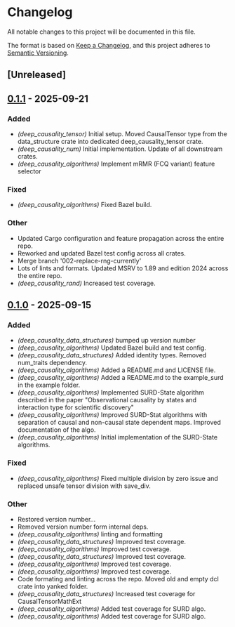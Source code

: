# Changelog

All notable changes to this project will be documented in this file.

The format is based on [Keep a Changelog](https://keepachangelog.com/en/1.0.0/),
and this project adheres to [Semantic Versioning](https://semver.org/spec/v2.0.0.html).

## [Unreleased]

## [0.1.1](https://github.com/deepcausality-rs/deep_causality/compare/deep_causality_algorithms-v0.1.0...deep_causality_algorithms-v0.1.1) - 2025-09-21

### Added

- *(deep_causality_tensor)* Initial setup. Moved CausalTensor type from the data_structure crate into dedicated deep_causality_tensor crate.
- *(deep_causality_num)* Initial implementation. Update of all downstream crates.
- *(deep_causality_algorithms)* Implement mRMR (FCQ variant) feature selector

### Fixed

- *(deep_causality_algorithms)* Fixed Bazel build.

### Other

- Updated Cargo configuration and feature propagation across the entire repo.
- Reworked and updated Bazel test config across all crates.
- Merge branch '002-replace-rng-currently'
- Lots of lints and formats. Updated MSRV to 1.89 and edition 2024 across the entire repo.
- *(deep_causality_rand)* Increased test coverage.

## [0.1.0](https://github.com/marvin-hansen/deep_causality/releases/tag/deep_causality_algorithms-v0.1.0) - 2025-09-15

### Added

- *(deep_causality_data_structures)* bumped up version number
- *(deep_causality_algorithms)* Updated Bazel build and test config.
- *(deep_causality_data_structures)* Added identity types. Removed num_traits dependency.
- *(deep_causality_algorithms)* Added a README.md and LICENSE file.
- *(deep_causality_algorithms)* Added a README.md to the example_surd in the example folder.
- *(deep_causality_algorithms)* Implemented SURD-State algorithm described in the paper "Observational causality by states and interaction type for scientific discovery"
- *(deep_causality_algorithms)* Improved  SURD-Stat algorithms with separation of causal and non-causal state dependent maps. Improved documentation of the algo.
- *(deep_causality_algorithms)* Initial implementation of the SURD-State algorithms.

### Fixed

- *(deep_causality_algorithms)* Fixed multiple division by zero issue and replaced unsafe tensor division with save_div.

### Other

- Restored version number...
- Removed version number form internal deps.
- *(deep_causality_algorithms)* linting and formatting
- *(deep_causality_data_structures)* Improved test coverage.
- *(deep_causality_algorithms)* Improved test coverage.
- *(deep_causality_data_structures)* Improved test coverage.
- *(deep_causality_algorithms)* Improved test coverage.
- *(deep_causality_algorithms)* Improved test coverage.
- Code formating and linting across the repo. Moved old and empty dcl crate into yanked folder.
- *(deep_causality_data_structures)* Increased test coverage for CausalTensorMathExt
- *(deep_causality_algorithms)* Added test coverage for SURD algo.
- *(deep_causality_algorithms)* Added test coverage for SURD algo.
